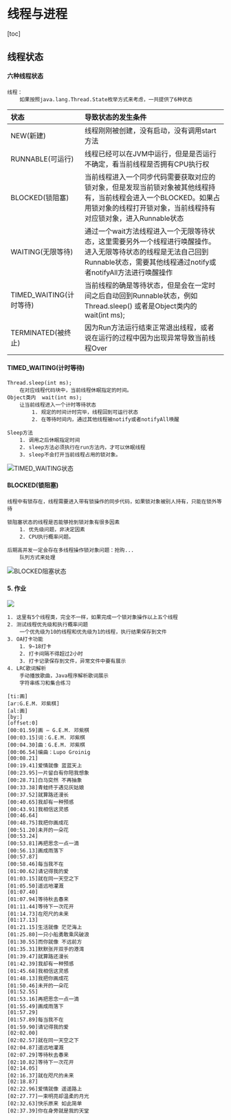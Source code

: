 # 线程与进程

[toc]

## 线程状态

#### 六种线程状态

```
线程：
	如果按照java.lang.Thread.State枚举方式来考虑，一共提供了6种状态
```

| 状态                    | 导致状态的发生条件                                           |
| :---------------------- | :----------------------------------------------------------- |
| NEW(新建)               | 线程刚刚被创建，没有启动，没有调用start方法                  |
| RUNNABLE(可运行)        | 线程已经可以在JVM中运行，但是是否运行不确定，看当前线程是否拥有CPU执行权 |
| BLOCKED(锁阻塞)         | 当前线程进入一个同步代码需要获取对应的锁对象，但是发现当前锁对象被其他线程持有，当前线程会进入一个BLOCKED。如果占用锁对象的线程打开锁对象，当前线程持有对应锁对象，进入Runnable状态 |
| WAITING(无限等待)       | 通过一个wait方法线程进入一个无限等待状态，这里需要另外一个线程进行唤醒操作。进入无限等待状态的线程是无法自己回到Runnable状态，需要其他线程通过notify或者notifyAll方法进行唤醒操作 |
| TIMED_WAITING(计时等待) | 当前线程的确是等待状态，但是会在一定时间之后自动回到Runnable状态，例如 Thread.sleep() 或者是Object类内的wait(int ms); |
| TERMINATED(被终止)      | 因为Run方法运行结束正常退出线程，或者说在运行的过程中因为出现异常导致当前线程Over |

#### TIMED_WAITING(计时等待)

```
Thread.sleep(int ms);
	在对应线程代码块中，当前线程休眠指定的时间。
Object类内  wait(int ms);
	让当前线程进入一个计时等待状态
		1. 规定的时间计时完毕，线程回到可运行状态
		2. 在等待时间内，通过其他线程被notify或者notifyAll唤醒

Sleep方法
	1. 调用之后休眠指定时间
	2. sleep方法必须执行在run方法内，才可以休眠线程
	3. sleep不会打开当前线程占用的锁对象。
```

![TIMED_WAITING状态](https://i.loli.net/2021/06/06/KT4Z3QPt5MDqg9U.png)

#### BLOCKED(锁阻塞)

```
线程中有锁存在，线程需要进入带有锁操作的同步代码，如果锁对象被别人持有，只能在锁外等待

锁阻塞状态的线程是否能够抢到锁对象有很多因素
	1. 优先级问题，非决定因素
	2. CPU执行概率问题。

后期高并发一定会存在多线程操作锁对象问题：抢购...
	队列方式来处理
```

![BLOCKED阻塞状态](https://i.loli.net/2021/06/06/cuKOVm91H5dtLBo.png)

#### 5. 作业

![](D:/ProgramLearning/B站Java-NZGP/Day21-多线程，同步/img/多线程问题.png)

```
1. 这里有5个线程类，完全不一样，如果完成一个锁对象操作以上五个线程
2. 测试线程优先级和执行概率问题
	一个优先级为10的线程和优先级为1的线程，执行结果保存到文件
3. OA打卡功能
	1. 9~18打卡
	2. 打卡间隔不得超过2小时
	3. 打卡记录保存到文件，异常文件中要有展示
4. LRC歌词解析
	手动播放歌曲，Java程序解析歌词展示
	字符串练习和集合练习
```

```lrc
[ti:画]
[ar:G.E.M. 邓紫棋]
[al:画]
[by:]
[offset:0]
[00:01.59]画 – G.E.M. 邓紫棋
[00:03.15]词：G.E.M. 邓紫棋
[00:04.30]曲：G.E.M. 邓紫棋
[00:06.54]编曲：Lupo Groinig
[00:08.21]
[00:19.41]爱情就像 蓝蓝天上
[00:23.95]一片留白有你陪我想象
[00:28.71]白马突然 不再抽象
[00:33.38]青蛙终于遇见灰姑娘
[00:37.52]就算路还漫长
[00:40.65]我却有一种预感
[00:43.91]我相信这灵感
[00:46.64]
[00:48.75]我把你画成花
[00:51.20]未开的一朵花
[00:53.24]
[00:53.81]再把思念一点一滴
[00:56.13]画成雨落下
[00:57.87]
[00:58.46]每当我不在
[01:00.62]请记得我的爱
[01:03.15]就在同一天空之下
[01:05.50]遥远地灌溉
[01:07.40]
[01:07.94]等待秋去春来
[01:11.44]等待下一次花开
[01:14.73]在咫尺的未来
[01:17.13]
[01:21.15]生活就像 茫茫海上
[01:25.80]一只小船勇敢乘风破浪
[01:30.55]而你就像 不远前方
[01:35.31]默默张开双手的港湾
[01:39.47]就算路还漫长
[01:42.39]我却有一种预感
[01:45.68]我相信这灵感
[01:48.13]我把你画成花
[01:50.46]未开的一朵花
[01:52.55]
[01:53.16]再把思念一点一滴
[01:55.49]画成雨落下
[01:57.29]
[01:57.89]每当我不在
[01:59.90]请记得我的爱
[02:02.00]
[02:02.57]就在同一天空之下
[02:04.87]遥远地灌溉
[02:07.29]等待秋去春来
[02:10.82]等待下一次花开
[02:14.05]
[02:16.37]就在咫尺的未来
[02:18.87]
[02:22.96]爱情就像 遥遥路上
[02:27.77]一束明亮却温柔的月光
[02:32.63]快乐原来 如此简单
[02:37.39]你在身旁就是我的天堂
```





